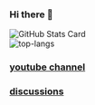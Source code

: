 ### Hi there 👋

![GitHub Stats Card](https://github-readme-stats.vercel.app/api?username=LeoAndo&show_icons=true&theme=highcontrast)<br>
![top-langs](https://github-readme-stats.vercel.app/api/top-langs/?username=LeoAndo&layout=compact&show_icons=true&theme=highcontrast)<br>

### [youtube channel](https://www.youtube.com/channel/UCRHmqbpPfcZrZjr4Zeiq4Tw)

### [discussions](https://github.com/LeoAndo/LeoAndo/discussions)
